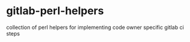 # gitlab-perl-helpers
collection of perl helpers for implementing code owner specific gitlab ci steps
